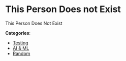 # This Person Does not Exist


This Person Does Not Exist



**Categories**:
- [Testing](https://github.com/apis-list/apis-list#testing)
- [AI & ML](https://github.com/apis-list/apis-list#ai-and-ml)
- [Random](https://github.com/apis-list/apis-list#random)







